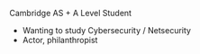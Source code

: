 Cambridge AS + A Level Student
- Wanting to study Cybersecurity / Netsecurity
- Actor, philanthropist
